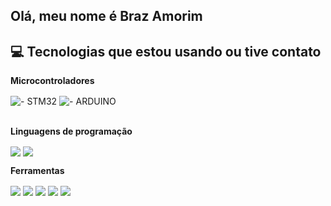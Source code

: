 ## Olá, meu nome é Braz Amorim

<!--
<p align="center">
  <img width="750" src="src/gif github (1).gif" />
</p>
-->
## :computer: Tecnologias que estou usando ou tive contato

**Microcontroladores**
<div style="display: inline_block><br/>
  <img align="center" src="https://img.shields.io/badge/C%2B%2B-00599C?style=for-the-badge&logo=c%2B%2B&logoColor=white" />
  <img align="center" src="https://img.shields.io/badge/ - STM32-blue?style=for-the-badge" alt=" - STM32" />
  <img align="center" src="https://img.shields.io/badge/ - ARDUINO-lightseagreen?style=for-the-badge" alt=" - ARDUINO" />
</div><br/>

**Linguagens de programação**
<div style="display: inline_block><br/>
  <img align="center" src="https://img.shields.io/badge/C%2B%2B-00599C?style=for-the-badge&logo=c%2B%2B&logoColor=white" />
  <img align="center" src="https://img.shields.io/badge/Python-3776AB?style=for-the-badge&logo=python&logoColor=white" />
  <img align="center" src="https://img.shields.io/badge/C%2B%2B-00599C?style=for-the-badge&logo=c%2B%2B&logoColor=white" />
  <!--<img align="center" src="https://img.shields.io/badge/Lua-2C2D72?style=for-the-badge&logo=lua&logoColor=white" />
</div><br/>-->

**Ferramentas**
<div style="display: inline_block><br/>
  <img align="center" src="https://img.shields.io/badge/C%2B%2B-00599C?style=for-the-badge&logo=c%2B%2B&logoColor=white" />
  <img align="center" src="https://img.shields.io/badge/Arduino_IDE-00979D?style=for-the-badge&logo=arduino&logoColor=white" />
  <img align="center" src="https://img.shields.io/badge/Eclipse-2C2255?style=for-the-badge&logo=eclipse&logoColor=white" />
  <img align="center" src="https://img.shields.io/badge/Ubuntu-E95420?style=for-the-badge&logo=ubuntu&logoColor=white" />
  <img align="center" src="https://img.shields.io/badge/GIT-E44C30?style=for-the-badge&logo=git&logoColor=white" />
  <img align="center" src="https://img.shields.io/badge/ - CoppeliaSim-darkred?style=for-the-badge"/>
</div><br/>

                                                                                                                          
